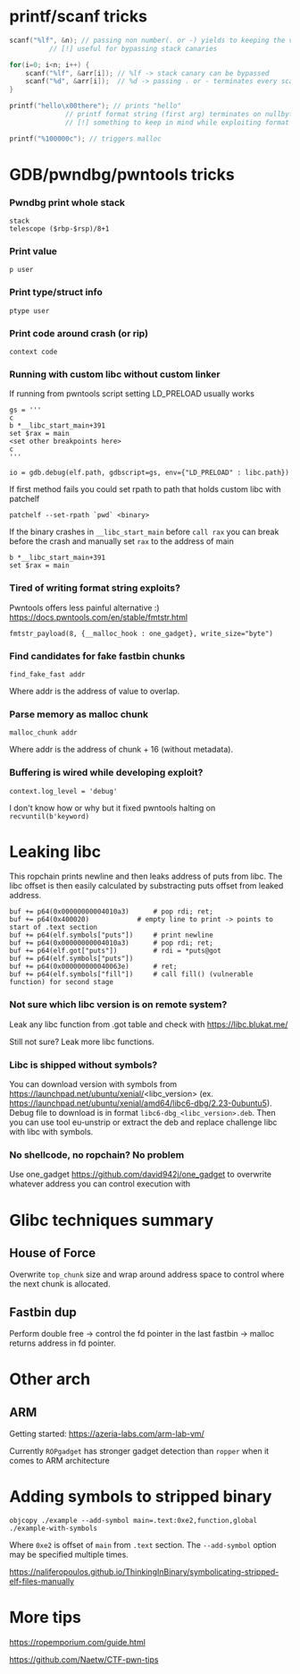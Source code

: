 # printf/scanf tricks
```c
scanf("%lf", &n); // passing non number(. or -) yields to keeping the value stored in n
		  // [!] useful for bypassing stack canaries

for(i=0; i<n; i++) {
	scanf("%lf", &arr[i]); // %lf -> stack canary can be bypassed
	scanf("%d", &arr[i]);  // %d -> passing . or - terminates every scanf after
}

printf("hello\x00there"); // prints "hello"
			  // printf format string (first arg) terminates on nullbyte
			  // [!] something to keep in mind while exploiting format strings

printf("%100000c"); // triggers malloc
```

# GDB/pwndbg/pwntools tricks
### Pwndbg print whole stack
```
stack
telescope ($rbp-$rsp)/8+1
```
### Print value
```
p user
```
### Print type/struct info
```
ptype user
```
### Print code around crash (or rip)
```
context code
```
### Running with custom libc without custom linker
If running from pwntools script setting LD_PRELOAD usually works
```python3
gs = '''
c
b *__libc_start_main+391
set $rax = main
<set other breakpoints here>
c
'''

io = gdb.debug(elf.path, gdbscript=gs, env={"LD_PRELOAD" : libc.path})
```
If first method fails you could set rpath to path that holds custom libc with patchelf
```
patchelf --set-rpath `pwd` <binary>
```
If the binary crashes in `__libc_start_main` before `call rax` you can break before the crash and manually set `rax` to the address of main
```
b *__libc_start_main+391
set $rax = main
```
### Tired of writing format string exploits?
Pwntools offers less painful alternative :)
https://docs.pwntools.com/en/stable/fmtstr.html
```python3
fmtstr_payload(8, {__malloc_hook : one_gadget}, write_size="byte")
```
### Find candidates for fake fastbin chunks
```
find_fake_fast addr
```
Where addr is the address of value to overlap.
### Parse memory as malloc chunk
```
malloc_chunk addr
```
Where addr is the address of chunk + 16 (without metadata).
### Buffering is wired while developing exploit?
```
context.log_level = 'debug'
```
I don't know how or why but it fixed pwntools halting on `recvuntil(b'keyword)`

# Leaking libc
This ropchain prints newline and then leaks address of puts from libc. The libc offset is then easily calculated by substracting puts offset from leaked address.
```python3
buf += p64(0x00000000004010a3) 		# pop rdi; ret; 
buf += p64(0x400020) 			# empty line to print -> points to start of .text section
buf += p64(elf.symbols["puts"]) 	# print newline
buf += p64(0x00000000004010a3) 		# pop rdi; ret; 
buf += p64(elf.got["puts"]) 		# rdi = *puts@got
buf += p64(elf.symbols["puts"])
buf += p64(0x000000000040063e) 		# ret; 
buf += p64(elf.symbols["fill"]) 	# call fill() (vulnerable function) for second stage
```
### Not sure which libc version is on remote system?
Leak any libc function from .got table and check with https://libc.blukat.me/

Still not sure?
Leak more libc functions.
### Libc is shipped without symbols?
You can download version with symbols from https://launchpad.net/ubuntu/xenial/<libc_version> (ex. https://launchpad.net/ubuntu/xenial/amd64/libc6-dbg/2.23-0ubuntu5). Debug file to download is in format `libc6-dbg_<libc_version>.deb`. Then you can use tool eu-unstrip or extract the deb and replace challenge libc with libc with symbols.
### No shellcode, no ropchain? No problem
Use one_gadget https://github.com/david942j/one_gadget
to overwrite whatever address you can control execution with

# Glibc techniques summary
## House of Force
Overwrite `top_chunk` size and wrap around address space to control where the next chunk is allocated.
## Fastbin dup
Perform double free -> control the fd pointer in the last fastbin -> malloc returns address in fd pointer.

# Other arch
## ARM
Getting started: https://azeria-labs.com/arm-lab-vm/

Currently `ROPgadget` has stronger gadget detection than `ropper` when it comes to ARM architecture

# Adding symbols to stripped binary
```
objcopy ./example --add-symbol main=.text:0xe2,function,global ./example-with-symbols
```
Where `0xe2` is offset of `main` from `.text` section.
The `--add-symbol` option may be specified multiple times.

https://naliferopoulos.github.io/ThinkingInBinary/symbolicating-stripped-elf-files-manually

# More tips
https://ropemporium.com/guide.html

https://github.com/Naetw/CTF-pwn-tips
